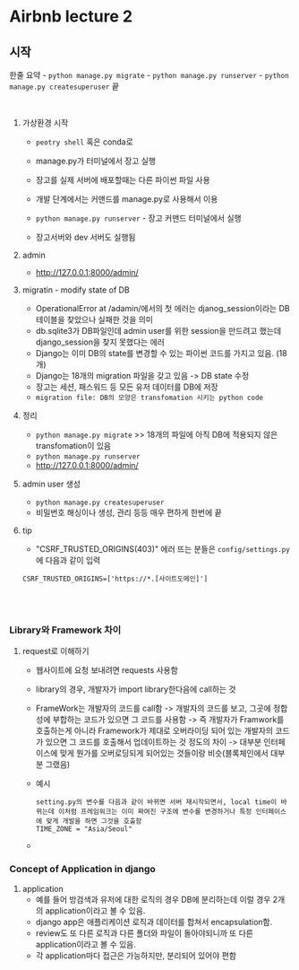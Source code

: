 # Airbnb lecture 2

## 시작
한줄 요약
    - `python manage.py migrate`
    - `python manage.py runserver` 
    - `python manage.py createsuperuser`
    끝

<br>

1. 가상환경 시작
    - `peotry shell` 혹은 conda로
    - manage.py가 터미널에서 장고 실행
    - 장고를 실제 서버에 배포할때는 다른 파이썬 파일 사용
    - 개발 단계에서는 커맨드를 manage.py로 사용해서 이용

    - `python manage.py runserver` - 장고 커맨드 터미널에서 실행
    - 장고서버와 dev 서버도 실행됨


2. admin 
    - http://127.0.0.1:8000/admin/

3. migratin - modify state of DB
    - OperationalError at /adamin/에서의 첫 에러는 djanog_session이라는 DB 테이블을 찾았으나 실패한 것을 의미
    - db.sqlite3가 DB파일인데 admin user를 위한 session을 만드려고 했는데 django_session을 찾지 못했다는 에러
    - Django는 이미 DB의 state를 변경할 수 있는 파이썬 코드를 가지고 있음. (18개)
    - Django는 18개의 migration 파일을 갖고 있음 -> DB state 수정
    - 장고는 세션, 패스워드 등 모든 유저 데이터를 DB에 저장
    - `migration file: DB의 모양은 transfomation 시키는 python code`

4. 정리
    - `python manage.py migrate` >> 18개의 파일에 아직 DB에 적용되지 않은 transfomation이 있음
    - `python manage.py runserver` 
    - http://127.0.0.1:8000/admin/

5. admin user 생성
    - `python manage.py createsuperuser`
    - 비밀번호 해싱이나 생성, 관리 등등 매우 편하게 한번에 끝

6. tip
    - "CSRF_TRUSTED_ORIGINS(403)" 에러 뜨는 분들은 `config/settings.py`에 다음과 같이 입력

    `CSRF_TRUSTED_ORIGINS=['https://*.[사이트도메인]']`

<br>
<Br>

### Library와 Framework 차이
1. request로 이해하기
    - 웹사이트에 요청 보내려면 requests 사용함
    - library의 경우, 개발자가 import library한다음에 call하는 것
    - FrameWork는 개발자의 코드를 call함 -> 개발자의 코드를 보고, 그곳에 정합성에 부합하는 코드가 있으면 그 코드를 사용함 -> 즉 개발자가 Framwork를 호출하는게 아니라 Framework가 제대로 오버라이딩 되어 있는 개발자의 코드가 있으면 그 코드를 호출해서 업데이트하는 것 정도의 차이 -> 대부분 인터페이스에 맞게 뭔가를 오버로딩되게 되어있는 것들이랑 비슷(블록체인에서 대부분 그랬음)
    - 예시 

        ```
        setting.py의 변수를 다음과 같이 바뀌면 서버 재시작되면서, local time이 바뀌는데 이처럼 프레임워크는 이미 짜여진 구조에 변수를 변경하거나 특정 인터페이스에 맞게 개발을 하면 그것을 호출함
        TIME_ZONE = "Asia/Seoul"
        ```
    - 

### Concept of Application in django
1. application
    - 예를 들어 방검색과 유저에 대한 로직의 경우 DB에 분리하는데 이럴 경우 2개의 application이라고 볼 수 있음. 
    - django app은 애플리케이션 로직과 데이터를 합쳐서 encapsulation함.
    - review도 또 다른 로직과 다른 폴더와 파일이 돌아야되니까 또 다른 application이라고 볼 수 있음.
    - 각 application마다 접근은 가능하지만, 분리되어 있어야 편함


